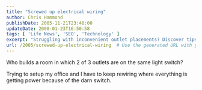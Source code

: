 ```yaml
---
title: "Screwed up electrical wiring"
author: Chris Hammond
publishDate: 2005-11-21T23:48:00
updateDate: 2008-01-23T16:50:58
tags: [ 'Life News', 'SEO', 'Technology' ]
excerpt: "Struggling with inconvenient outlet placements? Discover tips for optimizing your office setup to avoid the hassle of rewiring due to light switches."
url: /2005/screwed-up-electrical-wiring  # Use the generated URL with year
---
```

<P>Who builds a room in which 2 of 3 outlets are on the same light switch?</P> <P>Trying to setup my office and I have to keep rewiring where everything is getting power because of the darn switch.</P>

